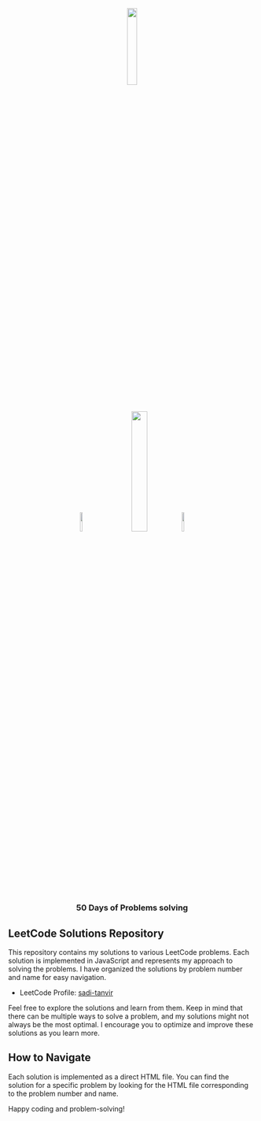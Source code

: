 <div align="center">
  <img src="https://assets.leetcode.com/static_assets/public/webpack_bundles/images/logo-dark.e99485d9b.svg"width="20%"/>
</div>

# 

<div align="center">
  <img style="margin-right: 30;" src="https://github.com/sabbirsami/t-bhai/assets/73050937/2d94ff79-6928-417e-acbf-1ff0a4b8a798"width="10%"/><img src="https://github.com/sabbirsami/t-bhai/assets/73050937/fa11d37f-128c-4bfb-a97e-14b8882b664d"width="25%"/><img src="https://github.com/sabbirsami/t-bhai/assets/73050937/97c540ca-2a82-4fea-a81a-16c4c9dfb9d4"width="10%"/>
</div>
<h3 align="center">50 Days of Problems solving</h3>

## LeetCode Solutions Repository

This repository contains my solutions to various LeetCode problems. Each solution is implemented in JavaScript and represents my approach to solving the problems. I have organized the solutions by problem number and name for easy navigation.

- LeetCode Profile: [sadi-tanvir](https://leetcode.com/sadi-tanvir/)

Feel free to explore the solutions and learn from them. Keep in mind that there can be multiple ways to solve a problem, and my solutions might not always be the most optimal. I encourage you to optimize and improve these solutions as you learn more.

## How to Navigate

Each solution is implemented as a direct HTML file. You can find the solution for a specific problem by looking for the HTML file corresponding to the problem number and name.



Happy coding and problem-solving!




